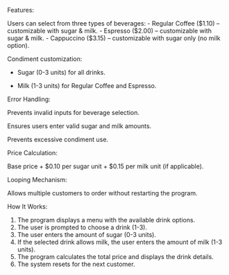  Features:

Users can select from three types of beverages:
    - Regular Coffee ($1.10) – customizable with sugar & milk.
    - Espresso ($2.00) – customizable with sugar & milk.
    - Cappuccino ($3.15) – customizable with sugar only (no milk option).


Condiment customization:

   - Sugar (0-3 units) for all drinks.
 
   - Milk (1-3 units) for Regular Coffee and Espresso.

 
Error Handling:

   Prevents invalid inputs for beverage selection.
   
   Ensures users enter valid sugar and milk amounts.
   
   Prevents excessive condiment use.


Price Calculation:


   Base price + $0.10 per sugar unit + $0.15 per milk unit (if applicable).


Looping Mechanism:

   Allows multiple customers to order without restarting the program.


How It Works:

1. The program displays a menu with the available drink options.
2. The user is prompted to choose a drink (1-3).
3. The user enters the amount of sugar (0-3 units).
4. If the selected drink allows milk, the user enters the amount of milk (1-3 units).
5. The program calculates the total price and displays the drink details.
6. The system resets for the next customer.
